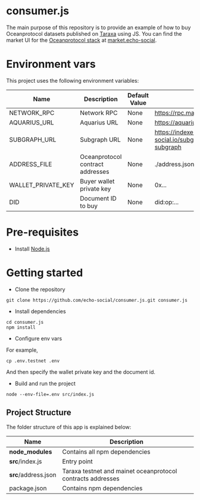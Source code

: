 # consumer.js

The main purpose of this repository is to provide an example of how to buy Oceanprotocol datasets published on [Taraxa](https://www.taraxa.io) using JS.
You can find the market UI for the [Oceanprotocol stack](https://oceanprotocol.com/) at [market.echo-social](https://market.echo-social.io/).

# Environment vars
This project uses the following environment variables:

| Name | Description | Default Value | Example |
| ---- | ----------- | ------------- | ------- |
| NETWORK_RPC            | Network RPC           | None      | https://rpc.mainnet.taraxa.io |
| AQUARIUS_URL           | Aquarius URL          | None      | https://aquarius.echo-social.io |
| SUBGRAPH_URL           | Subgraph URL          | None      | https://indexer.echo-social.io/subgraphs/name/oceanprotocol/ocean-subgraph |
| ADDRESS_FILE           | Oceanprotocol contract addresses          | None      | ./address.json |
| WALLET_PRIVATE_KEY     | Buyer wallet private key         | None      | 0x... |
| DID                    | Document ID to buy | None | did:op:... |


# Pre-requisites
- Install [Node.js](https://nodejs.org/en/)


# Getting started
- Clone the repository
```
git clone https://github.com/echo-social/consumer.js.git consumer.js
```
- Install dependencies
```
cd consumer.js
npm install
```
- Configure env vars

For example,
```
cp .env.testnet .env
```

And then specify the wallet private key and the document id.

- Build and run the project
```
node --env-file=.env src/index.js
```

## Project Structure
The folder structure of this app is explained below:

| Name | Description |
| ------------------------ | --------------------------------------------------------------------------------------------- |
| **node_modules**         | Contains all  npm dependencies                                                            |
| **src**/index.js         | Entry point                                                           |
| **src**/address.json         | Taraxa testnet and mainet oceanprotocol contracts addresses  |
| package.json             | Contains npm dependencies
